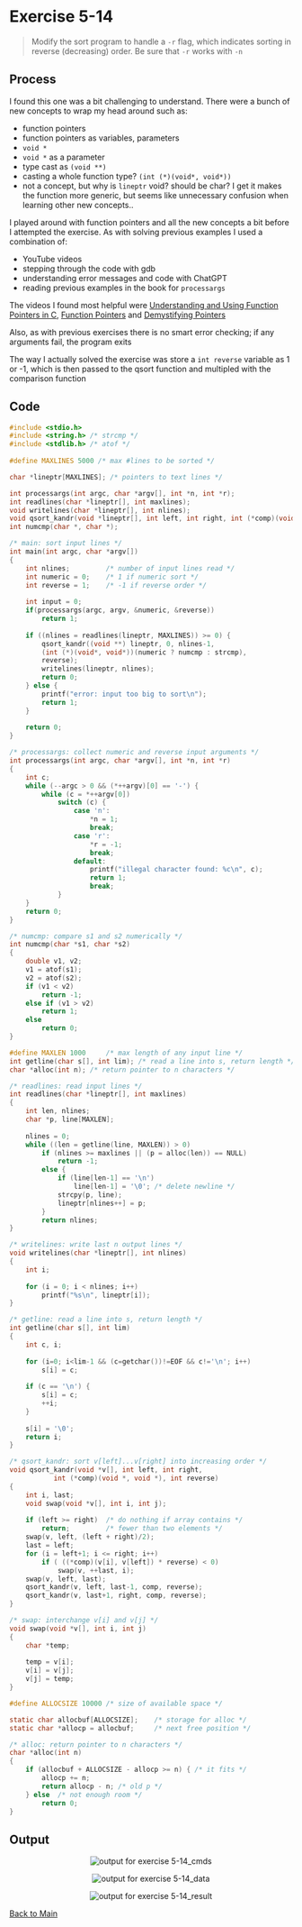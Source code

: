 # Exercise 5-14
> Modify the sort program to handle a `-r` flag, which indicates sorting in reverse (decreasing) order. Be sure that `-r` works with `-n`

## Process
I found this one was a bit challenging to understand. There were a bunch of new concepts to wrap my head around such as:
- function pointers
- function pointers as variables, parameters
- `void *`
- `void *` as a parameter
- type cast as `(void **)`
- casting a whole function type? `(int (*)(void*, void*))`
- not a concept, but why is `lineptr` void? should be char? I get it makes the function more generic, but seems like unnecessary confusion when learning other new concepts..

I played around with function pointers and all the new concepts a bit before I attempted the exercise.
As with solving previous examples I used a combination of:
- YouTube videos
- stepping through the code with gdb
- understanding error messages and code with ChatGPT
- reading previous examples in the book for `processargs`

The videos I found most helpful were [Understanding and Using Function Pointers in C](https://www.youtube.com/watch?v=axngwDJ79GY), 
[Function Pointers](https://www.youtube.com/watch?v=f_uWOWViYc0) and [Demystifying Pointers](https://www.youtube.com/watch?v=yHWmGk3r-ho)

Also, as with previous exercises there is no smart error checking; if any arguments fail, the program exits

The way I actually solved the exercise was store a `int reverse` variable as 1 or -1, which is then passed to the qsort function and multipled with the comparison function

## Code
```c
#include <stdio.h>
#include <string.h> /* strcmp */
#include <stdlib.h> /* atof */
    
#define MAXLINES 5000 /* max #lines to be sorted */

char *lineptr[MAXLINES]; /* pointers to text lines */

int processargs(int argc, char *argv[], int *n, int *r);
int readlines(char *lineptr[], int maxlines);
void writelines(char *lineptr[], int nlines);
void qsort_kandr(void *lineptr[], int left, int right, int (*comp)(void *, void *), int reverse);
int numcmp(char *, char *);

/* main: sort input lines */
int main(int argc, char *argv[])
{
    int nlines;         /* number of input lines read */
    int numeric = 0;    /* 1 if numeric sort */
    int reverse = 1;    /* -1 if reverse order */
    
    int input = 0;
    if(processargs(argc, argv, &numeric, &reverse))
        return 1;
    
    if ((nlines = readlines(lineptr, MAXLINES)) >= 0) {
        qsort_kandr((void **) lineptr, 0, nlines-1,
        (int (*)(void*, void*))(numeric ? numcmp : strcmp),
        reverse);
        writelines(lineptr, nlines);
        return 0;
    } else {
        printf("error: input too big to sort\n");
        return 1;
    }
    
    return 0;
}

/* processargs: collect numeric and reverse input arguments */
int processargs(int argc, char *argv[], int *n, int *r)
{
    int c;
    while (--argc > 0 && (*++argv)[0] == '-') {
        while (c = *++argv[0])
            switch (c) {
                case 'n':
                    *n = 1;
                    break;
                case 'r':
                    *r = -1;
                    break;
                default:
                    printf("illegal character found: %c\n", c);
                    return 1;
                    break;
            }
    }
    return 0;
}

/* numcmp: compare s1 and s2 numerically */
int numcmp(char *s1, char *s2)
{
    double v1, v2;
    v1 = atof(s1);
    v2 = atof(s2);
    if (v1 < v2)
        return -1;
    else if (v1 > v2)
        return 1;
    else
        return 0;
}

#define MAXLEN 1000     /* max length of any input line */
int getline(char s[], int lim); /* read a line into s, return length */
char *alloc(int n); /* return pointer to n characters */

/* readlines: read input lines */
int readlines(char *lineptr[], int maxlines)
{
	int len, nlines;
	char *p, line[MAXLEN];
	
	nlines = 0;
	while ((len = getline(line, MAXLEN)) > 0)
		if (nlines >= maxlines || (p = alloc(len)) == NULL)
			return -1;
		else {
            if (line[len-1] == '\n')
                line[len-1] = '\0'; /* delete newline */
			strcpy(p, line);
			lineptr[nlines++] = p;
		}
		return nlines;
}

/* writelines: write last n output lines */
void writelines(char *lineptr[], int nlines)
{
	int i;
	
	for (i = 0; i < nlines; i++)
		printf("%s\n", lineptr[i]);
}

/* getline: read a line into s, return length */
int getline(char s[], int lim)
{
    int c, i;
    
    for (i=0; i<lim-1 && (c=getchar())!=EOF && c!='\n'; i++)
        s[i] = c;
    
    if (c == '\n') {
        s[i] = c;
        ++i;
    }
    
    s[i] = '\0';
    return i;
}

/* qsort_kandr: sort v[left]...v[right] into increasing order */
void qsort_kandr(void *v[], int left, int right,
           int (*comp)(void *, void *), int reverse)
{
    int i, last;
    void swap(void *v[], int i, int j);
    
    if (left >= right)  /* do nothing if array contains */
        return;         /* fewer than two elements */
    swap(v, left, (left + right)/2);
    last = left;
    for (i = left+1; i <= right; i++)
        if ( ((*comp)(v[i], v[left]) * reverse) < 0)
            swap(v, ++last, i);
    swap(v, left, last);
    qsort_kandr(v, left, last-1, comp, reverse);
    qsort_kandr(v, last+1, right, comp, reverse);
}

/* swap: interchange v[i] and v[j] */
void swap(void *v[], int i, int j)
{
    char *temp;
    
    temp = v[i];
    v[i] = v[j];
    v[j] = temp;
}

#define ALLOCSIZE 10000	/* size of available space */

static char allocbuf[ALLOCSIZE];	/* storage for alloc */
static char *allocp = allocbuf;		/* next free position */

/* alloc: return pointer to n characters */
char *alloc(int n)
{
	if (allocbuf + ALLOCSIZE - allocp >= n) { /* it fits */
		allocp += n;
		return allocp - n; /* old p */
	} else	/* not enough room */
		return 0;
}
```

## Output
<p align="center">
  <image src="../assets/exercise5-14_cmds.jpg" alt="output for exercise 5-14_cmds" />
</p>
<p align="center">
  <image src="../assets/exercise5-14_data.jpg" alt="output for exercise 5-14_data" />
</p>
<p align="center">
  <image src="../assets/exercise5-14_result.jpg" alt="output for exercise 5-14_result" />
</p>

[Back to Main](../readme.md)
